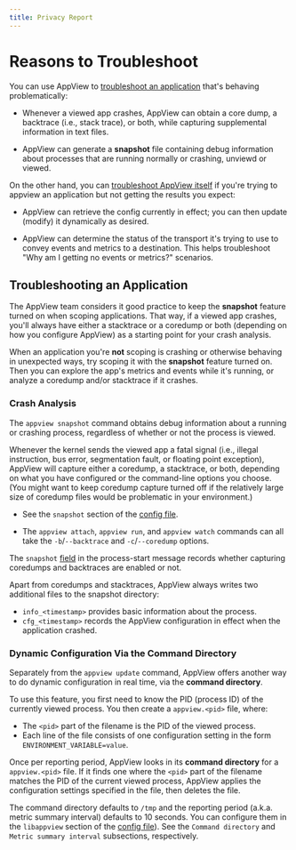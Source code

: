 ```yaml
---
title: Privacy Report
---
```


<span id="troubleshoot-all"></span>

# Reasons to Troubleshoot

You can use AppView to [troubleshoot an application](#crash-analysis) that's behaving problematically:

- Whenever a viewed app crashes, AppView can obtain a core dump, a backtrace (i.e., stack trace), or both, while capturing supplemental information in text files.

- AppView can generate a **snapshot** file containing debug information about processes that are running normally or crashing, unviewd or viewed.

On the other hand, you can [troubleshoot AppView itself](#troubleshoot-appview) if you're trying to appview an application but not getting the results you expect:

- AppView can retrieve the config currently in effect; you can then update (modify) it dynamically as desired.

- AppView can determine the status of the transport it's trying to use to convey events and metrics to a destination. This helps troubleshoot "Why am I getting no events or metrics?" scenarios.

<span id="troubleshoot-application"></span>

## Troubleshooting an Application

The AppView team considers it good practice to keep the **snapshot** feature turned on when scoping applications. That way, if a viewed app crashes, you'll always have either a stacktrace or a coredump or both (depending on how you configure AppView) as a starting point for your crash analysis.

When an application you're **not** scoping is crashing or otherwise behaving in unexpected ways, try scoping it with the **snapshot** feature turned on. Then you can explore the app's metrics and events while it's running, or analyze a coredump and/or stacktrace if it crashes. 

<span id="crash-analysis"></span>

### Crash Analysis

The `appview snapshot` command obtains debug information about a running or crashing process, regardless of whether or not the process is viewed.

Whenever the kernel sends the viewed app a fatal signal (i.e., illegal instruction, bus error, segmentation fault, or floating point exception), AppView will capture either a coredump, a stacktrace, or both, depending on what you have configured or the command-line options you choose. (You might want to keep coredump capture turned off if the relatively large size of coredump files would be problematic in your environment.) 

- See the `snapshot` section of the [config file](/docs/config-file).

- The `appview attach`, `appview run`, and `appview watch` commands can all take the `-b`/`--backtrace` and `-c`/`--coredump` options.  

The `snapshot` [field](/docs/schema-reference/#eventstartmsginfoconfigurationcurrentlibappviewsnapshot) in the process-start message records whether capturing coredumps and backtraces are enabled or not.

Apart from coredumps and stacktraces, AppView always writes two additional files to the snapshot directory:
- `info_<timestamp>` provides basic information about the process.
- `cfg_<timestamp>` records the AppView configuration in effect when the application crashed.

<span id="dynamic-configuration"></span>

### Dynamic Configuration Via the Command Directory

Separately from the `appview update` command, AppView offers another way to do dynamic configuration in real time, via the **command directory**.

To use this feature, you first need to know the PID (process ID) of the currently viewed process. You then create a `appview.<pid>` file, where:
- The `<pid>` part of the filename is the PID of the viewed process.
- Each line of the file consists of one configuration setting in the form `ENVIRONMENT_VARIABLE=value`.
  
Once per reporting period, AppView looks in its **command directory** for a `appview.<pid>` file. If it finds one where the `<pid>` part of the filename matches the PID of the current viewed process, AppView applies the configuration settings specified in the file, then deletes the file.

The command directory defaults to `/tmp` and the reporting period (a.k.a. metric summary interval) defaults to 10 seconds. You can configure them in the `libappview` section of the [config file](/docs/config-file)). See the `Command directory` and `Metric summary interval` subsections, respectively.
